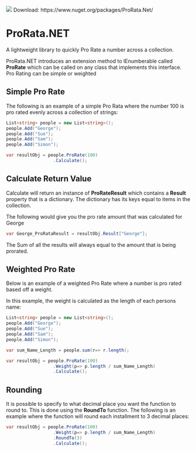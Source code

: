 <img src="https://ci.appveyor.com/api/projects/status/6ykjs2ttkx8s80yf?svg=true" />
Download: https://www.nuget.org/packages/ProRata.Net/

# ProRata.NET

A lightweight library to quickly Pro Rate a number across a collection.

ProRata.NET introduces an extension method to IEnumberable<T> called **ProRate** which can be called on any class that implements this interface. Pro Rating can be simple or weighted

## Simple Pro Rate

The following is an example of a simple Pro Rata where the number 100 is pro rated evenly across a collection of strings:

```csharp
List<string> people = new List<string>();
people.Add("George");
people.Add("Sue");
people.Add("Sam");
people.Add("Simon");

var resultObj = people.ProRate(100)
                  .Calculate();
```

## Calculate Return Value

Calculate will return an instance of **ProRateResult<T>** which contains a **Result** property that is a dictionary.
The dictionary has its keys equal to items in the collection. 

The following would give you the pro rate amount that was calculated for George

```csharp
var George_ProRataResult = resultObj.Result["George"];
```

The Sum of all the results will always equal to the amount that is being prorated.

## Weighted Pro Rate

Below is an example of a weighted Pro Rate where a number is pro rated based off a weight. 

In this example, the weight is calculated as the length of each persons name:

```csharp
List<string> people = new List<string>();
people.Add("George");
people.Add("Sue");
people.Add("Sam");
people.Add("Simon");

var sum_Name_Length = people.sum(r=> r.length);

var resultObj = people.ProRate(100)
                  .Weight(p=> p.length / sum_Name_Length)
                  .Calculate();
```

## Rounding

It is possible to specify to what decimal place you want the function to round to. This is done using the **RoundTo** function.
The following is an example where the function will round each installment to 3 decimal places:

```csharp
var resultObj = people.ProRate(100)
                  .Weight(p=> p.length / sum_Name_Length)
                  .RoundTo(3)
                  .Calculate();
```


